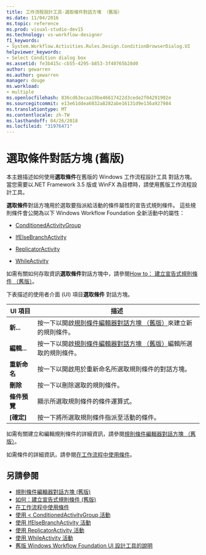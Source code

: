 ```yaml
---
title: 工作流程設計工具-選取條件對話方塊 （舊版）
ms.date: 11/04/2016
ms.topic: reference
ms.prod: visual-studio-dev15
ms.technology: vs-workflow-designer
f1_keywords:
- System.Workflow.Activities.Rules.Design.ConditionBrowserDialog.UI
helpviewer_keywords:
- Select Condition dialog box
ms.assetid: fe3b415c-cb55-4295-b853-3f40765b28d0
author: gewarren
ms.author: gewarren
manager: douge
ms.workload:
- multiple
ms.openlocfilehash: 836cd63ecaa19be46617422d3cede2f04291992e
ms.sourcegitcommit: e13e61ddea6032a8282abe16131d9e136a927984
ms.translationtype: MT
ms.contentlocale: zh-TW
ms.lasthandoff: 04/26/2018
ms.locfileid: "31976471"
---
```

# <a name="select-condition-dialog-box-legacy"></a>選取條件對話方塊 (舊版)

本主題描述如何使用**選取條件**在舊版的 Windows 工作流程設計工具 對話方塊。 當您需要以.NET Framework 3.5 版或 WinFX 為目標時，請使用舊版工作流程設計工具。

**選取條件**對話方塊用於選取要指派給活動的條件屬性的宣告式規則條件。 這些規則條件會公開為以下 Windows Workflow Foundation 全新活動中的屬性：

-   [ConditionedActivityGroup](http://go.microsoft.com/fwlink?LinkID=65017)

-   [IfElseBranchActivity](http://go.microsoft.com/fwlink?LinkID=65034)

-   [ReplicatorActivity](http://go.microsoft.com/fwlink?LinkID=65039)

-   [WhileActivity](http://go.microsoft.com/fwlink?LinkID=65049)

如需有關如何存取資訊**選取條件**對話方塊中，請參閱[How to： 建立宣告式規則條件 （舊版）](../workflow-designer/how-to-create-a-declarative-rule-condition-legacy.md)。

下表描述的使用者介面 (UI) 項目**選取條件** 對話方塊。

|UI 項目|描述|
|----------------|-----------------|
|**新...**|按一下以開啟[規則條件編輯器對話方塊 （舊版）](../workflow-designer/rule-condition-editor-dialog-box-legacy.md)來建立新的規則條件。|
|**編輯...**|按一下以開啟[規則條件編輯器對話方塊 （舊版）](../workflow-designer/rule-condition-editor-dialog-box-legacy.md)編輯所選取的規則條件。|
|**重新命名**|按一下以開啟用於重新命名所選取規則條件的對話方塊。|
|**刪除**|按一下以刪除選取的規則條件。|
|**條件預覽**|顯示所選取規則條件的條件運算式。|
|**[確定]**|按一下將所選取規則條件指派至活動的條件。|

 如需有關建立和編輯規則條件的詳細資訊，請參閱[規則條件編輯器對話方塊 （舊版）](../workflow-designer/rule-condition-editor-dialog-box-legacy.md)。

 如需條件的詳細資訊，請參閱[在工作流程中使用條件](http://go.microsoft.com/fwlink?LinkID=65009)。

## <a name="see-also"></a>另請參閱

- [規則條件編輯器對話方塊 (舊版)](../workflow-designer/rule-condition-editor-dialog-box-legacy.md)
- [如何：建立宣告式規則條件 (舊版)](../workflow-designer/how-to-create-a-declarative-rule-condition-legacy.md)
- [在工作流程中使用條件](http://go.microsoft.com/fwlink?LinkID=65009)
- [使用 < ConditionedActivityGroup 活動](http://go.microsoft.com/fwlink?LinkID=65066)
- [使用 IfElseBranchActivity 活動](http://go.microsoft.com/fwlink?LinkID=65075)
- [使用 ReplicatorActivity 活動](http://go.microsoft.com/fwlink?LinkID=65080)
- [使用 WhileActivity 活動](http://go.microsoft.com/fwlink?LinkID=65091)
- [舊版 Windows Workflow Foundation UI 設計工具的說明](../workflow-designer/legacy-designer-for-windows-workflow-foundation-ui-help.md)